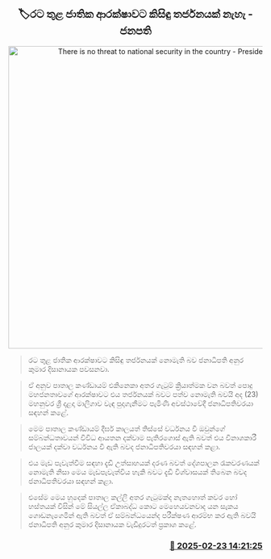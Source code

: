 <p align='center'><b><h2 align='center' title='There is no threat to national security in the country - President'>🏷රට තුළ ජාතික ආරක්ෂාවට කිසිඳු තර්ජනයක් නැහැ - ජනපති</h2></b></p>
<p align='center'><img src='https://helakuru.sgp1.cdn.digitaloceanspaces.com/esana/images/lib/anura-president-mahanuwara.jpg' width='600' alt='There is no threat to national security in the country - President'></p>

> රට තුළ ජාතික ආරක්ෂාවට කිසිඳු තර්ජනයක් නොමැති බව ජනාධිපති අනුර කුමාර දිසානායක පවසනවා.

> ඒ අනුව පාතාල කණ්ඩායම් එකිනෙකා අතර ගැටුම් ක්‍රියාත්මක වන බවත් පොදු මහජනතාවගේ ආරක්ෂාවට එය තර්ජනයක් බවට පත්ව නොමැති බවයි අද (23) මහනුවර ශ්‍රී ද​ළදා මාලිගාව වැඳ පුදාගැනීමට පැමිණි අවස්ථාවේදී ජනාධිපතිවරයා සඳහන් කළේ.

> මෙම පාතාල කණ්ඩායම් දීර්ඝ කාලයත් තිස්සේ වර්ධනය වී ඔවුන්ගේ සම්බන්ධතාවයන් විවිධ ආයතන දක්වාම පැතිරගොස් ඇති බවත් එය විනාශකාරී ජාලයක් දක්වා වර්ධනය වී ඇති බවද ජනාධිපතිවරයා සඳහන් කළා.

> එය මැඩ පැවැත්වීම සඳහා දැඩි උත්සාහයක් දරණ බවත් දේශපාලන රැකවරණයක් නොමැති නිසා මෙය මැඩපැවැත්විය හැකි බවට දැඩි විශ්වාසයක් තිබෙන බවද ජනාධිපතිවරයා සඳහන් කළා.

> එසේම මෙය හුදෙක් පාතාල කල්ලි අතර ගැටුමක්ද නැතහොත් කවර හෝ හස්තයක් විසින් මේ සියල්ල ඒකාබද්ධ කොට මෙහෙයවනවාද යන සැකය ගොඩනැගෙමින් ඇති බවත් ඒ සම්බන්ධයෙන්ද පරීක්ෂණ ආරම්භ කර ඇති බවයි ජනාධිපති අනුර කුමාර දිසානායක වැඩිදුරටත් ප්‍රකාශ කළේ. 



<h3 align='right'><a href='https://www.helakuru.lk/esana/p/107736/'>📅 2025-02-23 14:21:25</a></h3>
